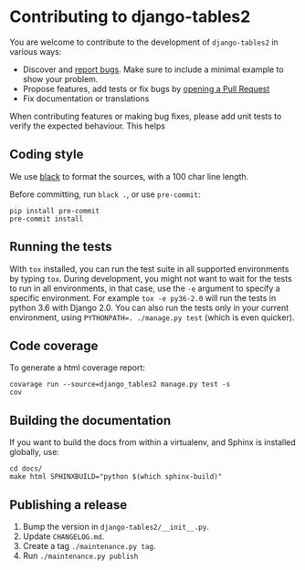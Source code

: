 # Contributing to django-tables2

You are welcome to contribute to the development of `django-tables2` in various ways:

- Discover and [report bugs](https://github.com/jieter/django-tables2/issues/new).
  Make sure to include a minimal example to show your problem.
- Propose features, add tests or fix bugs by [opening a Pull Request](https://github.com/jieter/django-tables2/compare)
- Fix documentation or translations

When contributing features or making bug fixes, please add unit tests to verify the expected behaviour.
This helps

## Coding style

We use [black](https://black.readthedocs.io/en/stable/) to format the sources, with a 100 char line length.

Before committing, run `black .`, or use `pre-commit`:

```
pip install pre-commit
pre-commit install
```

## Running the tests

With `tox` installed, you can run the test suite in all supported environments by typing `tox`.
During development, you might not want to wait for the tests to run in all environments,
in that case, use the `-e` argument to specify a specific environment.
For example `tox -e py36-2.0` will run the tests in python 3.6 with Django 2.0.
You can also run the tests only in your current environment, using
`PYTHONPATH=. ./manage.py test` (which is even quicker).

## Code coverage

To generate a html coverage report:
```
covarage run --source=django_tables2 manage.py test -s
cov
```

## Building the documentation

If you want to build the docs from within a virtualenv, and Sphinx is installed globally, use:

```
cd docs/
make html SPHINXBUILD="python $(which sphinx-build)"
```

Publishing a release
--------------------

1. Bump the version in `django-tables2/__init__.py`.
2. Update `CHANGELOG.md`.
3. Create a tag `./maintenance.py tag`.
4. Run `./maintenance.py publish`
